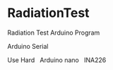 # RadiationTest
Radiation Test Arduino Program

Arduino Serial  

Use Hard  
  Arduino nano  
  INA226  
